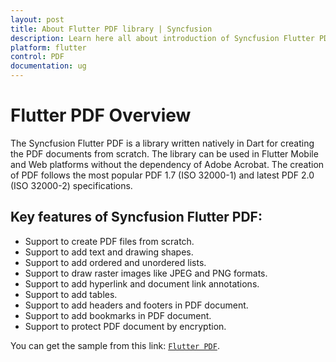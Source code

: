 ```yaml
---
layout: post
title: About Flutter PDF library | Syncfusion
description: Learn here all about introduction of Syncfusion Flutter PDF non-UI library and its features, and more.
platform: flutter
control: PDF
documentation: ug
---
```


# Flutter PDF Overview

The Syncfusion Flutter PDF is a library written natively in Dart for creating the PDF documents from scratch. The library can be used in Flutter Mobile and Web platforms without the dependency of Adobe Acrobat. The creation of PDF follows the most popular PDF 1.7 (ISO 32000-1) and latest PDF 2.0 (ISO 32000-2) specifications.

## Key features of Syncfusion Flutter PDF:

* Support to create PDF files from scratch.
* Support to add text and drawing shapes.
* Support to add ordered and unordered lists.
* Support to draw raster images like JPEG and PNG formats.
* Support to add hyperlink and document link annotations.
* Support to add tables.
* Support to add headers and footers in PDF document.
* Support to add bookmarks in PDF document.
* Support to protect PDF document by encryption.

You can get the sample from this link: [`Flutter PDF`](https://github.com/syncfusion/flutter-examples).